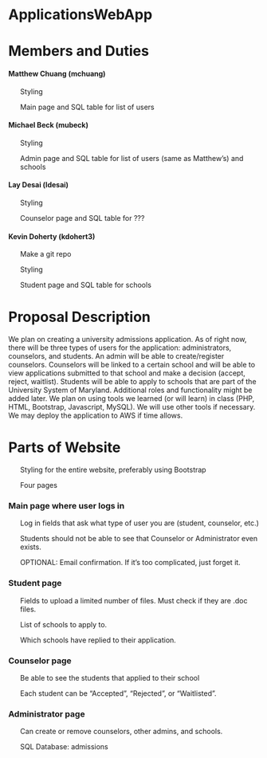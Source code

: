 # ApplicationsWebApp



<h1> Members and Duties </h1>
<h4>Matthew Chuang (mchuang)</h4>
<ul>Styling</ul>
<ul>Main page and SQL table for list of users</ul>
<h4>Michael Beck (mubeck)</h4>
<ul>Styling</ul>
<ul>Admin page and SQL table for list of users (same as Matthew’s) and schools</ul>
<h4>Lay Desai (ldesai)</h4>
<ul>Styling</ul>
<ul>Counselor page and SQL table for ???</ul>
<h4>Kevin Doherty (kdohert3)</h4>
<ul>Make a git repo</ul>
<ul>Styling</ul>
<ul>Student page and SQL table for schools</ul>

<h1>Proposal Description</h1>
<p>We plan on creating a university admissions application. As of right now, there will be three types of users for the application: administrators, counselors, and students. An admin will be able to create/register counselors. Counselors will be linked to a certain school and will be able to view applications submitted to that school and make a decision (accept, reject, waitlist). Students will be able to apply to schools that are part of the University System of Maryland. Additional roles and functionality might be added later. We plan on using tools we learned (or will learn) in class (PHP, HTML, Bootstrap, Javascript, MySQL). We will use other tools if necessary. We may deploy the application to AWS if time allows.</p>  

<h1>Parts of Website</h1>
<ul>Styling for the entire website, preferably using Bootstrap </ul>
<ul>Four pages</ul>
<h3>Main page where user logs in</h3>
<ul>Log in fields that ask what type of user you are (student, counselor, etc.) </ul>
<ul>Students should not be able to see that Counselor or Administrator even exists.</ul>
<ul>OPTIONAL: Email confirmation. If it’s too complicated, just forget it.</ul>

<h3>Student page</h3>
<ul>Fields to upload a limited number of files. Must check if they are .doc files.</ul>
<ul>List of schools to apply to.</ul>
<ul>Which schools have replied to their application.</ul>

<h3>Counselor page</h3>
<ul>Be able to see the students that applied to their school</ul>
<ul>Each student can be “Accepted”, “Rejected”, or “Waitlisted”.</ul>

<h3>Administrator page</h3>
<ul>Can create or remove counselors, other admins, and schools.</ul>
<ul>SQL Database: admissions</ul>
